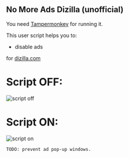 
## No More Ads Dizilla (unofficial)

You need [Tampermonkey](https://chrome.google.com/webstore/detail/tampermonkey/dhdgffkkebhmkfjojejmpbldmpobfkfo?hl=tr) for running it.


This user script helps you to:

-   disable ads

for [dizilla.com](https://dizilla.com)

# Script OFF:
![script off](https://i.imgur.com/1zAji01.png)
# Script ON:
![script on](https://image.prntscr.com/image/---GSCTLQQO8LIeT2VmmtA.png)

`TODO: prevent ad pop-up windows.`
